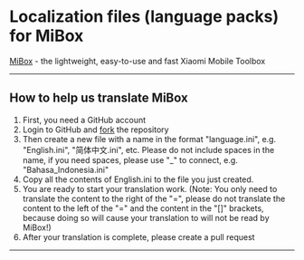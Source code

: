# Localization files (language packs) for MiBox

[MiBox](https://mibox.anyaforger.cn/) - the lightweight, easy-to-use and fast Xiaomi Mobile Toolbox

---

## How to help us translate MiBox

1. First, you need a GitHub account
2. Login to GitHub and [fork](https://github.com/Anya1014CN/MiBoxTranslations/fork) the repository
3. Then create a new file with a name in the format "language.ini", e.g. "English.ini", "简体中文.ini", etc. Please do not include spaces in the name, if you need spaces, please use "_" to connect, e.g. "Bahasa_Indonesia.ini"
4. Copy all the contents of English.ini to the file you just created.
5. You are ready to start your translation work.  (Note: You only need to translate the content to the right of the "=", please do not translate the content to the left of the "=" and the content in the "[]" brackets, because doing so will cause your translation to will not be read by MiBox!)
6. After your translation is complete, please create a pull request

---